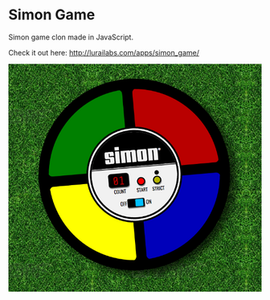 # Simon Game

Simon game clon made in JavaScript.

Check it out here: http://lurailabs.com/apps/simon_game/

![Alt text](/img/simon_game.png?raw=true "Simon game screen capture")
